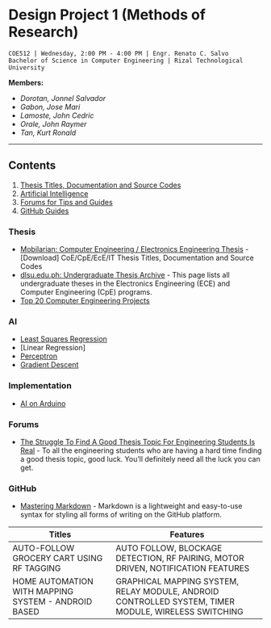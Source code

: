 # Design Project 1 (Methods of Research)
```
COE512 | Wednesday, 2:00 PM - 4:00 PM | Engr. Renato C. Salvo
Bachelor of Science in Computer Engineering | Rizal Technological University
```

**Members:**
- *Dorotan, Jonnel Salvador*
- *Gabon, Jose Mari*
- *Lamoste, John Cedric*
- *Orale, John Raymer*
- *Tan, Kurt Ronald*
---

## Contents

1. [Thesis Titles, Documentation and Source Codes](#Thesis)
1. [Artificial Intelligence](#AI)
1. [Forums for Tips and Guides](#Forums)
1. [GitHub Guides](#GitHub)


### Thesis
- [Mobilarian: Computer Engineering / Electronics Engineering Thesis](https://www.mobilarian.com/showthread.php?t=1438493) - [Download] CoE/CpE/EcE/IT Thesis Titles, Documentation and Source Codes
- [dlsu.edu.ph: Undergraduate Thesis Archive](https://www.dlsu.edu.ph/colleges/gcoe/academic-departments/electronics-communications-engineering/thesis-archive/) - This page lists all undergraduate theses in the Electronics Engineering (ECE) and Computer Engineering (CpE) programs.
- [Top 20 Computer Engineering Projects](https://electronicsforu.com/electronics-projects/software-projects-ideas/computer-engineering-projects-ideas)

### AI
- [Least Squares Regression](https://www.mathsisfun.com/data/least-squares-regression.html)
- [Linear Regression]
- [Perceptron](https://towardsdatascience.com/6-steps-to-write-any-machine-learning-algorithm-from-scratch-perceptron-case-study-335f638a70f3)
- [Gradient Descent](https://www.youtube.com/watch?v=sDv4f4s2SB8&feature=share)


### Implementation
- [AI on Arduino](https://www.quora.com/How-do-you-implement-Artificial-Intelligence-in-an-Arduino-Project)

### Forums
- [The Struggle To Find A Good Thesis Topic For Engineering Students Is Real](https://gineersnow.com/students/the-struggle-to-find-a-good-thesis-topic-for-engineering-students-is-real) - To all the engineering students who are having a hard time finding a good thesis topic, good luck. You’ll definitely need all the luck you can get.

### GitHub
- [Mastering Markdown](https://guides.github.com/features/mastering-markdown/) - Markdown is a lightweight and easy-to-use syntax for styling all forms of writing on the GitHub platform.

Titles | Features
------------ | -------------
AUTO-FOLLOW GROCERY CART USING RF TAGGING | AUTO FOLLOW, BLOCKAGE DETECTION, RF PAIRING, MOTOR DRIVEN, NOTIFICATION FEATURES
HOME AUTOMATION WITH MAPPING SYSTEM - ANDROID BASED | GRAPHICAL MAPPING SYSTEM, RELAY MODULE, ANDROID CONTROLLED SYSTEM, TIMER MODULE, WIRELESS SWITCHING
